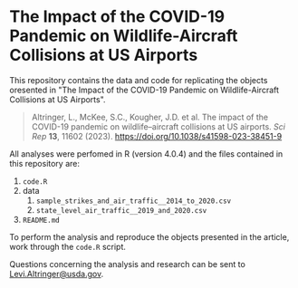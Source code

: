 # The Impact of the COVID-19 Pandemic on Wildlife-Aircraft Collisions at US Airports

This repository contains the data and code for replicating the objects oresented in "The Impact of the COVID-19 Pandemic on Wildlife-Aircraft Collisions at US Airports".

> Altringer, L., McKee, S.C., Kougher, J.D. et al. The impact of the COVID-19 pandemic on wildlife–aircraft collisions at US airports. *Sci Rep* **13**, 11602 (2023). <https://doi.org/10.1038/s41598-023-38451-9>

All analyses were perfomed in R (version 4.0.4) and the files contained in this repository are:

  1. `code.R`
  2. data
     1. `sample_strikes_and_air_traffic__2014_to_2020.csv`
     2. `state_level_air_traffic__2019_and_2020.csv`
  3. `README.md`

To perform the analysis and reproduce the objects presented in the article, work through the `code.R` script.

Questions concerning the analysis and research can be sent to <Levi.Altringer@usda.gov>.
